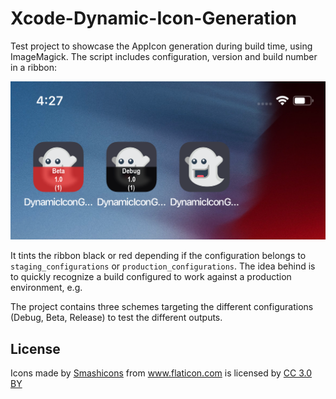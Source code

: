 # Xcode-Dynamic-Icon-Generation
Test project to showcase the AppIcon generation during build time, using ImageMagick.
The script includes configuration, version and build number in a ribbon:

![](Resources/icons.png "Screenshot")

It tints the ribbon black or red depending if the configuration belongs to `staging_configurations` or `production_configurations`. The idea behind is to quickly recognize a build configured to work against a production environment, e.g.

The project contains three schemes targeting the different configurations (Debug, Beta, Release) to test the different outputs.

## License

<div>Icons made by <a href="https://www.flaticon.com/authors/smashicons" title="Smashicons">Smashicons</a> from <a href="https://www.flaticon.com/"             title="Flaticon">www.flaticon.com</a> is licensed by <a href="http://creativecommons.org/licenses/by/3.0/"             title="Creative Commons BY 3.0" target="_blank">CC 3.0 BY</a></div>
